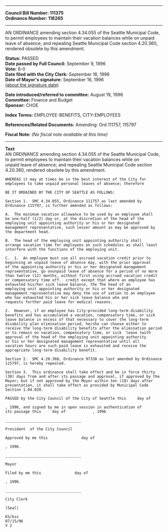 * * * * *  
  
**Council Bill Number: [](#h0)[](#h2)111375**   
**Ordinance Number: 118265**  
  
* * * * *  
  
AN ORDINANCE amending section 4.34.055 of the Seattle Municipal Code, to permit employees to maintain their vacation balances while on unpaid leave of absence; and repealing Seattle Municipal Code section 4.20.360, rendered obsolete by this amendment.  
  
**Status:** PASSED   
**Date passed by Full Council:** September 9, 1996   
**Vote:** 8-0   
**Date filed with the City Clerk:** September 16, 1996   
**Date of Mayor's signature:** September 16, 1996   
[(about the signature date)](/~public/approvaldate.htm)   
  
  
**Date introduced/referred to committee:** August 19, 1996   
**Committee:** Finance and Budget   
**Sponsor:** CHOE   
  
**Index Terms:** EMPLOYEE-BENEFITS, CITY-EMPLOYEES  
  
**References/Related Documents:** Amending: Ord 111757, 115797  
  
**Fiscal Note:** *(No fiscal note available at this time)*  
  
* * * * *  
  
**Text**  
    AN ORDINANCE amending section 4.34.055 of the Seattle Municipal Code,  
    to permit employees to maintain their vacation balances while on  
    unpaid leave of absence; and repealing Seattle Municipal Code section  
    4.20.360, rendered obsolete by this amendment.  
  
    WHEREAS it may at times be in the best interest of the City for  
    employees to take unpaid personal leaves of absence; therefore  
  
    BE IT ORDAINED BY THE CITY OF SEATTLE AS FOLLOWS:  
  
    Section 1.  SMC 4.34.055, Ordinance 111757 as last amended by  
    Ordinance 115797, is further amended as follows:  
  
    A.  The minimum vacation allowance to be used by an employee shall  
    be one-half (1/2) day or, at the discretion of the head of the  
    employing unit appointing authority or his or her designated  
    management representative, such lesser amount as may be approved by  
    the department head.  
  
    B.  The head of the employing unit appointing authority shall  
    arrange vacation time for employees on such schedules as shall least  
    interfere with the functions of the employing unit.  
  
    C.  1.  An employee must use all accrued vacation credit prior to  
    beginning an unpaid leave of absence may, with the prior approval  
    of the appointing authority or his or her designated management  
    reprseentative, go onunpaid leave of absence for a period of no more  
    than twelve (12) months, without first using accrued vacation credit  
    or compensatory time off.  credit except that where an employee has  
    exhausted his/her sick leave balance, the The head of an  
    employing unit appointing authority or his or her designated  
    management representative may deny the use of vation to an employee  
    who has exhausted his or her sick leave balance who and  
    requests further paid leave for medical reasons.  
  
    2.  However, if an employee has City-provided long-term disability  
    benefits and has accumulated a vacation, compensatory time, or sick  
    leave balance in excess of that necessary to cover the long-term  
    disability plan elimination period, he/she can choose either to  
    receive the long-term disability benefits after the elimination period  
    or to remain on vacation, compensatory time, or sick  leave (with  
    approval of the head of the employing unit appointing authority  
    or his or her designated management representative until all   
    vacation hours are such paid leave is exhausted and receive the  
    appropriate long-term disability benefit.  
  
    Section 2.  SMC 4.20.360, Ordinance 97330 as last amended by Ordinance  
    115797, is hereby repealed.  
  
    Section 3.  This ordinance shall take effect and be in force thirty  
    (30) days from and after its passage and approval, if approved by the  
    Mayor; but if not approved by the Mayor within ten (10) days after  
    presentation, it shall take effect as provided by Municipal Code  
    Section 1.04.020.  
  
    PASSED by the City Council of the City of Seattle this     day of  
  
    , 1996, and signed by me in open session in authentication of  
    its passage this     day of            , 1996  
  
    __________________________________  
  
    President  of the City Council  
  
    Approved by me this               day of   
  
    , 1996.  
  
    __________________________________  
  
    Mayor  
  
    Filed by me this               day of   
  
    , 1996.  
  
    __________________________________  
  
    City Clerk  
  
    (Seal)  
  
    KS/kss  
    07/15/96  
    V 2  
